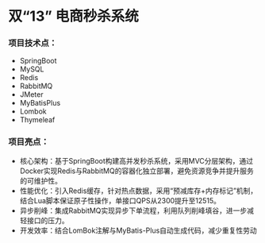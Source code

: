 # 双“13” 电商秒杀系统
### 项目技术点：
- SpringBoot
- MySQL
- Redis
- RabbitMQ
- JMeter
- MyBatisPlus
- Lombok
- Thymeleaf

### 项目亮点：
- 核心架构：基于SpringBoot构建高并发秒杀系统，采用MVC分层架构，通过Docker实现Redis与RabbitMQ的容器化独立部署，避免资源竞争并提升服务的可维护性。
- 性能优化：引入Redis缓存，针对热点数据，采用“预减库存+内存标记”机制，结合Lua脚本保证原子性操作，单接口QPS从2300提升至12515。
- 异步削峰：集成RabbitMQ实现异步下单流程，利用队列削峰填谷，进一步减轻接口的压力。
- 开发效率：结合LomBok注解与MyBatis-Plus自动生成代码，减少重复性劳动
